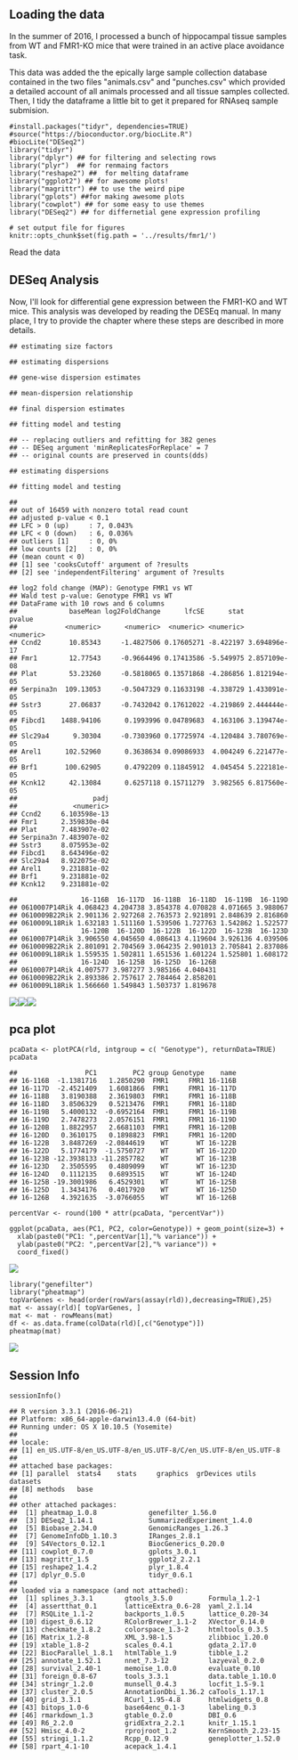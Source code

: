 Loading the data
----------------

In the summer of 2016, I processed a bunch of hippocampal tissue samples
from WT and FMR1-KO mice that were trained in an active place avoidance
task.

This data was added the the epically large sample collection database
contained in the two files "animals.csv" and "punches.csv" which
provided a detailed account of all animals processed and all tissue
samples collected. Then, I tidy the dataframe a little bit to get it
prepared for RNAseq sample submision.

    #install.packages("tidyr", dependencies=TRUE)
    #source("https://bioconductor.org/biocLite.R")
    #biocLite("DESeq2")
    library("tidyr") 
    library("dplyr") ## for filtering and selecting rows
    library("plyr")  ## for renmaing factors
    library("reshape2") ##  for melting dataframe
    library("ggplot2") ## for awesome plots!
    library("magrittr") ## to use the weird pipe
    library("gplots") ##for making awesome plots
    library("cowplot") ## for some easy to use themes
    library("DESeq2") ## for differnetial gene expression profiling

    # set output file for figures 
    knitr::opts_chunk$set(fig.path = '../results/fmr1/')

Read the data

DESeq Analysis
--------------

Now, I'll look for differential gene expression between the FMR1-KO and
WT mice. This analysis was developed by reading the DESEq manual. In
many place, I try to provide the chapter where these steps are described
in more details.

    ## estimating size factors

    ## estimating dispersions

    ## gene-wise dispersion estimates

    ## mean-dispersion relationship

    ## final dispersion estimates

    ## fitting model and testing

    ## -- replacing outliers and refitting for 382 genes
    ## -- DESeq argument 'minReplicatesForReplace' = 7 
    ## -- original counts are preserved in counts(dds)

    ## estimating dispersions

    ## fitting model and testing

    ## 
    ## out of 16459 with nonzero total read count
    ## adjusted p-value < 0.1
    ## LFC > 0 (up)     : 7, 0.043% 
    ## LFC < 0 (down)   : 6, 0.036% 
    ## outliers [1]     : 0, 0% 
    ## low counts [2]   : 0, 0% 
    ## (mean count < 0)
    ## [1] see 'cooksCutoff' argument of ?results
    ## [2] see 'independentFiltering' argument of ?results

    ## log2 fold change (MAP): Genotype FMR1 vs WT 
    ## Wald test p-value: Genotype FMR1 vs WT 
    ## DataFrame with 10 rows and 6 columns
    ##             baseMean log2FoldChange      lfcSE      stat       pvalue
    ##            <numeric>      <numeric>  <numeric> <numeric>    <numeric>
    ## Ccnd2       10.85343     -1.4827506 0.17605271 -8.422197 3.694896e-17
    ## Fmr1        12.77543     -0.9664496 0.17413586 -5.549975 2.857109e-08
    ## Plat        53.23260     -0.5818065 0.13571868 -4.286856 1.812194e-05
    ## Serpina3n  109.13053     -0.5047329 0.11633198 -4.338729 1.433091e-05
    ## Sstr3       27.06837     -0.7432042 0.17612022 -4.219869 2.444444e-05
    ## Fibcd1    1488.94106      0.1993996 0.04789683  4.163106 3.139474e-05
    ## Slc29a4      9.30304     -0.7303960 0.17725974 -4.120484 3.780769e-05
    ## Arel1      102.52960      0.3638634 0.09086933  4.004249 6.221477e-05
    ## Brf1       100.62905      0.4792209 0.11845912  4.045454 5.222181e-05
    ## Kcnk12      42.13084      0.6257118 0.15711279  3.982565 6.817560e-05
    ##                   padj
    ##              <numeric>
    ## Ccnd2     6.103598e-13
    ## Fmr1      2.359830e-04
    ## Plat      7.483907e-02
    ## Serpina3n 7.483907e-02
    ## Sstr3     8.075953e-02
    ## Fibcd1    8.643496e-02
    ## Slc29a4   8.922075e-02
    ## Arel1     9.231881e-02
    ## Brf1      9.231881e-02
    ## Kcnk12    9.231881e-02

    ##                16-116B  16-117D  16-118B  16-118D  16-119B  16-119D
    ## 0610007P14Rik 4.068423 4.204738 3.854378 4.070828 4.071665 3.988067
    ## 0610009B22Rik 2.901136 2.927268 2.763573 2.921891 2.848639 2.816860
    ## 0610009L18Rik 1.632183 1.511160 1.539506 1.727763 1.542862 1.522577
    ##                16-120B  16-120D  16-122B  16-122D  16-123B  16-123D
    ## 0610007P14Rik 3.906550 4.045650 4.086413 4.119604 3.926136 4.039506
    ## 0610009B22Rik 2.801091 2.704569 3.064235 2.901013 2.705841 2.837086
    ## 0610009L18Rik 1.559535 1.502811 1.651536 1.601224 1.525801 1.608172
    ##                16-124D  16-125B  16-125D  16-126B
    ## 0610007P14Rik 4.007577 3.987277 3.985166 4.040431
    ## 0610009B22Rik 2.893386 2.757617 2.784464 2.858201
    ## 0610009L18Rik 1.566660 1.549843 1.503737 1.819678

![](../results/fmr1/plots-1.png)![](../results/fmr1/plots-2.png)![](../results/fmr1/plots-3.png)

pca plot
--------

    pcaData <- plotPCA(rld, intgroup = c( "Genotype"), returnData=TRUE)
    pcaData

    ##                 PC1         PC2 group Genotype    name
    ## 16-116B  -1.1381716   1.2850290  FMR1     FMR1 16-116B
    ## 16-117D  -2.4521409   1.6081866  FMR1     FMR1 16-117D
    ## 16-118B   3.8190388   2.3619803  FMR1     FMR1 16-118B
    ## 16-118D   3.8506329   0.5213476  FMR1     FMR1 16-118D
    ## 16-119B   5.4000132  -0.6952164  FMR1     FMR1 16-119B
    ## 16-119D   2.7478273   2.0576151  FMR1     FMR1 16-119D
    ## 16-120B   1.8822957   2.6681103  FMR1     FMR1 16-120B
    ## 16-120D   0.3610175   0.1898823  FMR1     FMR1 16-120D
    ## 16-122B   3.8487269  -2.0844619    WT       WT 16-122B
    ## 16-122D   5.1774179  -1.5750727    WT       WT 16-122D
    ## 16-123B -12.3938133 -11.2857782    WT       WT 16-123B
    ## 16-123D   2.3505595   0.4809099    WT       WT 16-123D
    ## 16-124D   0.1112135   0.6893515    WT       WT 16-124D
    ## 16-125B -19.3001986   6.4529301    WT       WT 16-125B
    ## 16-125D   1.3434176   0.4017920    WT       WT 16-125D
    ## 16-126B   4.3921635  -3.0766055    WT       WT 16-126B

    percentVar <- round(100 * attr(pcaData, "percentVar"))

    ggplot(pcaData, aes(PC1, PC2, color=Genotype)) + geom_point(size=3) +
      xlab(paste0("PC1: ",percentVar[1],"% variance")) +
      ylab(paste0("PC2: ",percentVar[2],"% variance")) +
      coord_fixed()

![](../results/fmr1/pca-1.png)

    library("genefilter")
    library("pheatmap")
    topVarGenes <- head(order(rowVars(assay(rld)),decreasing=TRUE),25)
    mat <- assay(rld)[ topVarGenes, ]
    mat <- mat - rowMeans(mat)
    df <- as.data.frame(colData(rld)[,c("Genotype")])
    pheatmap(mat)

![](../results/fmr1/heatmap-1.png)

Session Info
------------

    sessionInfo()

    ## R version 3.3.1 (2016-06-21)
    ## Platform: x86_64-apple-darwin13.4.0 (64-bit)
    ## Running under: OS X 10.10.5 (Yosemite)
    ## 
    ## locale:
    ## [1] en_US.UTF-8/en_US.UTF-8/en_US.UTF-8/C/en_US.UTF-8/en_US.UTF-8
    ## 
    ## attached base packages:
    ## [1] parallel  stats4    stats     graphics  grDevices utils     datasets 
    ## [8] methods   base     
    ## 
    ## other attached packages:
    ##  [1] pheatmap_1.0.8             genefilter_1.56.0         
    ##  [3] DESeq2_1.14.1              SummarizedExperiment_1.4.0
    ##  [5] Biobase_2.34.0             GenomicRanges_1.26.3      
    ##  [7] GenomeInfoDb_1.10.3        IRanges_2.8.1             
    ##  [9] S4Vectors_0.12.1           BiocGenerics_0.20.0       
    ## [11] cowplot_0.7.0              gplots_3.0.1              
    ## [13] magrittr_1.5               ggplot2_2.2.1             
    ## [15] reshape2_1.4.2             plyr_1.8.4                
    ## [17] dplyr_0.5.0                tidyr_0.6.1               
    ## 
    ## loaded via a namespace (and not attached):
    ##  [1] splines_3.3.1        gtools_3.5.0         Formula_1.2-1       
    ##  [4] assertthat_0.1       latticeExtra_0.6-28  yaml_2.1.14         
    ##  [7] RSQLite_1.1-2        backports_1.0.5      lattice_0.20-34     
    ## [10] digest_0.6.12        RColorBrewer_1.1-2   XVector_0.14.0      
    ## [13] checkmate_1.8.2      colorspace_1.3-2     htmltools_0.3.5     
    ## [16] Matrix_1.2-8         XML_3.98-1.5         zlibbioc_1.20.0     
    ## [19] xtable_1.8-2         scales_0.4.1         gdata_2.17.0        
    ## [22] BiocParallel_1.8.1   htmlTable_1.9        tibble_1.2          
    ## [25] annotate_1.52.1      nnet_7.3-12          lazyeval_0.2.0      
    ## [28] survival_2.40-1      memoise_1.0.0        evaluate_0.10       
    ## [31] foreign_0.8-67       tools_3.3.1          data.table_1.10.0   
    ## [34] stringr_1.2.0        munsell_0.4.3        locfit_1.5-9.1      
    ## [37] cluster_2.0.5        AnnotationDbi_1.36.2 caTools_1.17.1      
    ## [40] grid_3.3.1           RCurl_1.95-4.8       htmlwidgets_0.8     
    ## [43] bitops_1.0-6         base64enc_0.1-3      labeling_0.3        
    ## [46] rmarkdown_1.3        gtable_0.2.0         DBI_0.6             
    ## [49] R6_2.2.0             gridExtra_2.2.1      knitr_1.15.1        
    ## [52] Hmisc_4.0-2          rprojroot_1.2        KernSmooth_2.23-15  
    ## [55] stringi_1.1.2        Rcpp_0.12.9          geneplotter_1.52.0  
    ## [58] rpart_4.1-10         acepack_1.4.1
